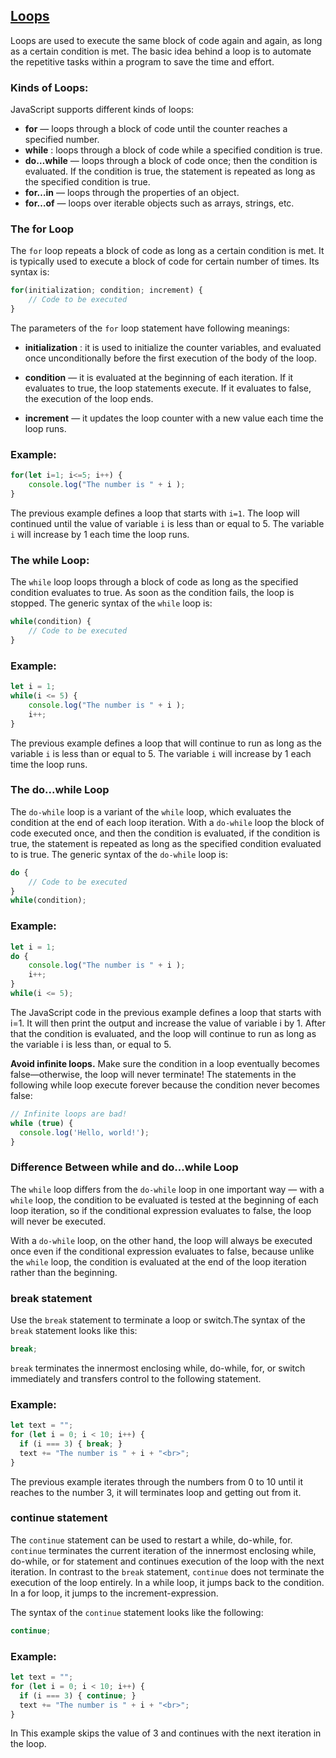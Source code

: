 ## <a href='#loops' id='loops'>Loops </a>

Loops are used to execute the same block of code again and again, as long as a certain condition is met. The basic idea behind a loop is to automate the repetitive tasks within a program to save the time and effort.

### Kinds of Loops: 

JavaScript supports different kinds of loops:
- **for** — loops through a block of code until the counter reaches a specified number.
- **while** : loops through a block of code while a specified condition is true.
- **do…while** — loops through a block of code once; then the condition is evaluated. If the condition is true, the statement is repeated as long as the specified condition is true.
- **for…in** — loops through the properties of an object.
- **for…of** — loops over iterable objects such as arrays, strings, etc.

### The for Loop

The `for` loop repeats a block of code as long as a certain condition is met. It is typically used to execute a block of code for certain number of times. Its syntax is:

```javascript
for(initialization; condition; increment) {
    // Code to be executed
}
```

The parameters of the `for` loop statement have following meanings:

- **initialization** : it is used to initialize the counter variables, and evaluated once unconditionally before the first execution of the body of the loop.

- **condition** — it is evaluated at the beginning of each iteration. If it evaluates to true, the loop statements execute. If it evaluates to false, the execution of the loop ends.

- **increment** — it updates the loop counter with a new value each time the loop runs.

### **Example:**

```javascript 
for(let i=1; i<=5; i++) {
    console.log("The number is " + i );
}
```
The previous example defines a loop that starts with `i=1`. The loop will continued until the value of variable `i` is less than or equal to 5. The variable `i` will increase by 1 each time the loop runs.

### The while Loop:  

The `while` loop loops through a block of code as long as the specified condition evaluates to true. As soon as the condition fails, the loop is stopped. The generic syntax of the `while` loop is:

```javascript 
while(condition) {
    // Code to be executed
}
```
### **Example:**

```javascript
let i = 1;
while(i <= 5) {    
    console.log("The number is " + i );
    i++;
} 
```
The previous example defines a loop that will continue to run as long as the variable `i` is less than or equal to 5. The variable `i` will increase by 1 each time the loop runs.

### The do...while Loop
The `do-while` loop is a variant of the `while` loop, which evaluates the condition at the end of each loop iteration. With a `do-while` loop the block of code executed once, and then the condition is evaluated, if the condition is true, the statement is repeated as long as the specified condition evaluated to is true. The generic syntax of the `do-while` loop is:

```javascript
do {
    // Code to be executed
}
while(condition);
``` 

### **Example:**

```javascript
let i = 1;
do {
    console.log("The number is " + i );
    i++;
}
while(i <= 5);
```
The JavaScript code in the previous example defines a loop that starts with i=1. It will then print the output and increase the value of variable i by 1. After that the condition is evaluated, and the loop will continue to run as long as the variable i is less than, or equal to 5.

**Avoid infinite loops.** Make sure the condition in a loop eventually becomes false—otherwise, the loop will never terminate! The statements in the following while loop execute forever because the condition never becomes false:

```javascript 
// Infinite loops are bad!
while (true) {
  console.log('Hello, world!');
}
```
### Difference Between while and do...while Loop

The `while` loop differs from the `do-while` loop in one important way — with a `while` loop, the condition to be evaluated is tested at the beginning of each loop iteration, so if the conditional expression evaluates to false, the loop will never be executed.

With a `do-while` loop, on the other hand, the loop will always be executed once even if the conditional expression evaluates to false, because unlike the `while` loop, the condition is evaluated at the end of the loop iteration rather than the beginning.

### break statement

Use the `break` statement to terminate a loop or switch.The syntax of the `break` statement looks like this:

```javascript 
break;
```

`break` terminates the innermost enclosing while, do-while, for, or switch immediately and transfers control to the following statement.

### **Example:**

```javascript
let text = "";
for (let i = 0; i < 10; i++) {
  if (i === 3) { break; }
  text += "The number is " + i + "<br>";
}
```
The previous example iterates through the numbers from 0 to 10 until it reaches to the number 3, it will terminates loop and getting out from it.

### continue statement

The `continue` statement can be used to restart a while, do-while, for. `continue` terminates the current iteration of the innermost enclosing while, do-while, or for statement and continues execution of the loop with the next iteration. In contrast to the `break` statement, `continue` does not terminate the execution of the loop entirely. In a while loop, it jumps back to the condition. In a for loop, it jumps to the increment-expression.

The syntax of the `continue` statement looks like the following:

```javascript
continue;
```
### **Example:**

```javascript
let text = "";
for (let i = 0; i < 10; i++) {
  if (i === 3) { continue; }
  text += "The number is " + i + "<br>";
}
```

In This example skips the value of 3 and continues with the next iteration in the loop.